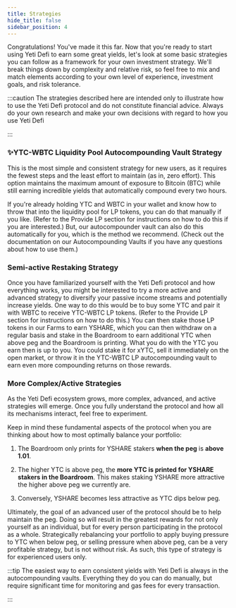 ```yaml
---
title: Strategies
hide_title: false
sidebar_position: 4
---
```


Congratulations! You've made it this far. Now that you're ready to start using Yeti Defi to earn some great yields, let's look at some basic strategies you can follow as a framework for your own investment strategy. We'll break things down by complexity and relative risk, so feel free to mix and match elements according to your own level of experience, investment goals, and risk tolerance.

:::caution The strategies described here are intended only to illustrate how to use the Yeti Defi protocol and do not constitute financial advice. Always do your own research and make your own decisions with regard to how you use Yeti Defi

:::

### ✨YTC-WBTC Liquidity Pool Autocompounding Vault Strategy

This is the most simple and consistent strategy for new users, as it requires the fewest steps and the least effort to maintain (as in, zero effort). This option maintains the maximum amount of exposure to Bitcoin (BTC) while still earning incredible yields that automatically compound every two hours.

If you're already holding YTC and WBTC in your wallet and know how to throw that into the liquidity pool for LP tokens, you can do that manually if you like. (Refer to the Provide LP section for instructions on how to do this if you are interested.) But, our autocompounder vault can also do this automatically for you, which is the method we recommend. (Check out the documentation on our Autocompounding Vaults if you have any questions about how to use them.)

### Semi-active Restaking Strategy

Once you have familiarized yourself with the Yeti Defi protocol and how everything works, you might be interested to try a more active and advanced strategy to diversify your passive income streams and potentially increase yields.
One way to do this would be to buy some YTC and pair it with WBTC to receive YTC-WBTC LP tokens. (Refer to the Provide LP section for instructions on how to do this.) You can then stake those LP tokens in our Farms to earn YSHARE, which you can then withdraw on a regular basis and stake in the Boardroom to earn additional YTC when above peg and the Boardroom is printing.
What you do with the YTC you earn then is up to you. You could stake it for xYTC, sell it immediately on the open market, or throw it in the YTC-WBTC LP autocompounding vault to earn even more compounding returns on those rewards.

### More Complex/Active Strategies

As the Yeti Defi ecosystem grows, more complex, advanced, and active strategies will emerge. Once you fully understand the protocol and how all its mechanisms interact, feel free to experiment.

Keep in mind these fundamental aspects of the protocol when you are thinking about how to most optimally balance your portfolio:

1. The Boardroom only prints for YSHARE stakers **when the peg** is **above 1.01**.

2. The higher YTC is above peg, the **more YTC is printed for YSHARE stakers in the Boardroom**. This makes staking YSHARE more attractive the higher above peg we currently are.

3. Conversely, YSHARE becomes less attractive as YTC dips below peg.

Ultimately, the goal of an advanced user of the protocol should be to help maintain the peg. Doing so will result in the greatest rewards for not only yourself as an individual, but for every person participating in the protocol as a whole.
Strategically rebalancing your portfolio to apply buying pressure to YTC when below peg, or selling pressure when above peg, can be a very profitable strategy, but is not without risk. As such, this type of strategy is for experienced users only.

:::tip The easiest way to earn consistent yields with Yeti Defi is always in the autocompounding vaults. Everything they do you can do manually, but require significant time for monitoring and gas fees for every transaction.

:::